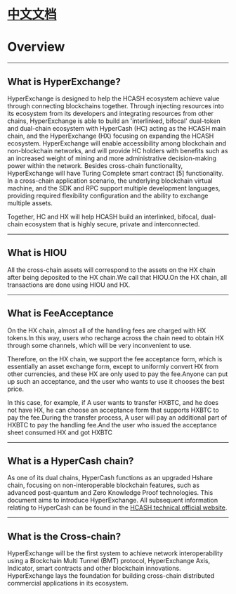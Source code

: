 # [中文文档](http://docs.hx.cash/zh/)

# Overview  

---

## What is HyperExchange?
HyperExchange is designed to help the HCASH ecosystem achieve value through connecting blockchains together. Through injecting resources into its ecosystem from its developers and integrating resources from other chains, HyperExchange is able to build an 'interlinked, bifocal' dual-token and dual-chain ecosystem with HyperCash (HC) acting as the HCASH main chain, and the HyperExchange (HX) focusing on expanding the HCASH ecosystem. HyperExchange will enable accessibility among blockchain and non-blockchain networks, and will provide HC holders with benefits such as an increased weight of mining and more administrative decision-making power within the network. Besides cross-chain functionality, HyperExchange will have Turing Complete smart contract [5] functionality. In a cross-chain application scenario, the underlying blockchain virtual machine, and the SDK and RPC support multiple development languages, providing required flexibility configuration and the ability to exchange multiple assets.

Together, HC and HX will help HCASH build an interlinked, bifocal, dual-chain ecosystem that is highly secure, private and interconnected.

---

## What is HIOU

All the cross-chain assets will correspond to the assets on the HX chain after being deposited to the HX chain.We call that HIOU.On the HX chain, all transactions are done using HIOU and HX.

---

## What is FeeAcceptance

On the HX chain, almost all of the handling fees are charged with HX tokens.In this way, users who recharge across the chain need to obtain HX through some channels, which will be very inconvenient to use.

Therefore, on the HX chain, we support the fee acceptance form, which is essentially an asset exchange form, except to uniformly convert HX from other currencies, and these HX are only used to pay the fee.Anyone can put up such an acceptance, and the user who wants to use it chooses the best price.

In this case, for example, if A user wants to transfer HXBTC, and he does not have HX, he can choose an acceptance form that supports HXBTC to pay the fee.During the transfer process, A user will pay an additional part of HXBTC to pay the handling fee.And the user who issued the acceptance sheet consumed HX and got HXBTC

---

## What is a HyperCash chain?
As one of its dual chains, HyperCash functions as an upgraded Hshare chain, focusing on non-interoperable blockchain features, such as advanced post-quantum and Zero Knowledge Proof technologies. This document aims to introduce HyperExchange. All subsequent information relating to HyperCash can be found in the [HCASH technical official website](https://h.cash/).

---

## What is the Cross-chain?
HyperExchange will be the first system to achieve network interoperability using a Blockchain Multi Tunnel (BMT) protocol, HyperExchange Axis, Indicator, smart contracts and other blockchain innovations. HyperExchange lays the foundation for building cross-chain distributed commercial applications in its ecosystem.

